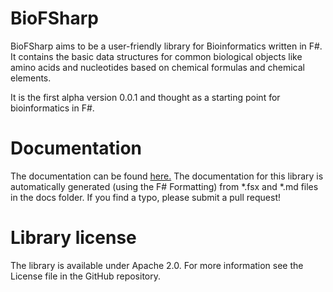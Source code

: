BioFSharp
=========

BioFSharp aims to be a user-friendly library for Bioinformatics written in F#. It contains the basic data 
structures for common biological objects like amino acids and nucleotides based on chemical formulas and chemical elements. 

It is the first alpha version 0.0.1 and thought as a starting point for bioinformatics in F#.


Documentation
=============

The documentation can be found [here.](http://csbiology.github.io/BioFSharp)
The documentation for this library is automatically generated (using the F# Formatting) from *.fsx and *.md files in the docs folder. If you find a typo, please submit a pull request!


Library license
===============

The library is available under Apache 2.0. For more information see the License file in the GitHub repository.
